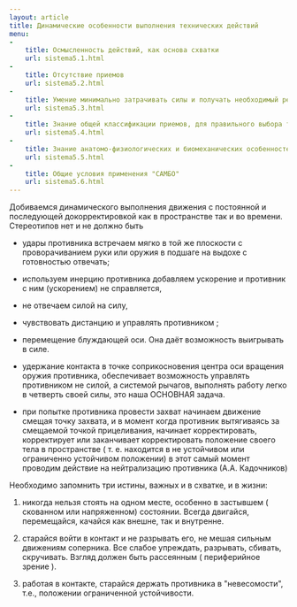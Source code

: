 ```yaml
---
layout: article
title: Динамические особенности выполнения технических действий
menu:
-
    title: Осмысленность действий, как основа схватки
    url: sistema5.1.html
-
    title: Отсутствие приемов
    url: sistema5.2.html
-
    title: Умение минимально затрачивать силы и получать необходимый результат (Экономичность)
    url: sistema5.3.html
-
    title: Знание общей классификации приемов, для правильного выбора технических и тактических действий
    url: sistema5.4.html
-
    title: Знание анатомо-физиологических и биомеханических особенностей, как одна из основ  рукопашного боя
    url: sistema5.5.html
-
    title: Общие условия применения "САМБО"
    url: sistema5.6.html
---
```


Добиваемся динамического выполнения движения с постоянной и последующей докорректировкой как в пространстве так и во времени. Стереотипов нет и не должно быть

- удары противника встречаем мягко в той же плоскости с проворачиванием руки или оружия в подшаге на выдохе с готовностью отвечать;

- используем инерцию противника добавляем ускорение и противник с ним (ускорением) не справляется,

- не отвечаем силой на силу,

- чувствовать дистанцию и управлять противником ;

- перемещение блуждающей оси. Она даёт возможность выигрывать в силе.

- удержание контакта в точке соприкосновения центра оси вращения оружия противника, обеспечивает возможность управлять противником не силой, а системой рычагов, выполнять работу легко в четверть своей силы, это наша ОСНОВНАЯ задача.

- при попытке противника провести захват  начинаем движение смещая точку захвата, и в момент когда противник вытягиваясь за смещаемой точкой прицеливания, начинает корректировать, корректирует или заканчивает корректировать положение своего тела  в пространстве    ( т. е. находится в не устойчивом или ограниченно устойчивом положении) в этот самый момент проводим действие на нейтрализацию противника   (А.А. Кадочников)

 

Необходимо запомнить три истины, важных и в схватке, и в жизни:

 
1. никогда нельзя стоять на одном месте, особенно в застывшем ( скованном или напряженном) состоянии. Всегда двигайся, перемещайся, качайся как внешне, так и внутренне.
 
2. старайся войти в контакт и не разрывать его, не мешая сильным движениям соперника. Все слабое упреждать, разрывать, сбивать, скручивать. Взгляд должен быть рассеянным ( периферийное зрение ).
 
3. работая в контакте, старайся держать противника в "невесомости", т.е., положении ограниченной устойчивости.
 